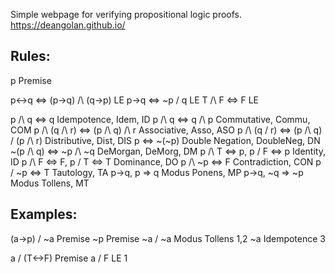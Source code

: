Simple webpage for verifying propositional logic proofs. https://deangolan.github.io/

## Rules:
p Premise

p<->q <=> (p->q) /\ (q->p) LE
p->q <=> ~p \/ q LE
T /\ F <=> F LE

p /\ q <=> q Idempotence, Idem, ID
p /\ q <=> q /\ p Commutative, Commu, COM
p /\ (q /\ r) <=> (p /\ q) /\ r Associative, Asso, ASO
p /\ (q \/ r) <=> (p /\ q) \/ (p /\ r) Distributive, Dist, DIS
p <=> ~(~p) Double Negation, DoubleNeg, DN
~(p /\ q) <=> ~p /\ ~q DeMorgan, DeMorg, DM
p /\ T <=> p, p \/ F <=> p Identity, ID
p /\ F <=> F, p \/ T <=> T Dominance, DO
p /\ ~p <=> F Contradiction, CON
p \/ ~p <=> T Tautology, TA
p->q, p => q Modus Ponens, MP
p->q, ~q => ~p Modus Tollens, MT

## Examples:
(a->p) \/ ~a Premise
~p Premise
~a \/ ~a Modus Tollens 1,2
~a Idempotence 3

a \/ (T<->F) Premise
a \/ F LE 1
